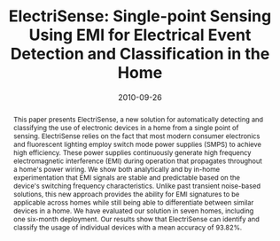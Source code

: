 ---
abstract: |-
  This paper presents ElectriSense, a new solution for automatically detecting and classifying the use of electronic devices in a home from a single point of sensing. ElectriSense relies on the fact that most modern consumer electronics and fluorescent lighting employ switch mode power supplies (SMPS) to achieve high efficiency. These power supplies continuously generate high frequency electromagnetic interference (EMI) during operation that propagates throughout a home's power wiring. We show both analytically and by in-home experimentation that EMI signals are stable and predictable based on the device's switching frequency characteristics. Unlike past transient noise-based solutions, this new approach provides the ability for EMI signatures to be applicable across homes while still being able to differentiate between similar devices in a home. We have evaluated our solution in seven homes, including one six-month deployment. Our results show that ElectriSense can identify and classify the usage of individual devices with a mean accuracy of 93.82%.
authors:
- gupta
- Matthew S. Reynolds
- patel
award: 'Best Paper Award'
bibtex: |-
  @inproceedings{Gupta:2010:ESS:1864349.1864375,
   author = {Gupta, Sidhant and Reynolds, Matthew S. and Patel, Shwetak N.},
   title = {ElectriSense: Single-point Sensing Using EMI for Electrical Event Detection and Classification in the Home},
   booktitle = {Proceedings of the 12th ACM International Conference on Ubiquitous Computing},
   series = {UbiComp '10},
   year = {2010},
   isbn = {978-1-60558-843-8},
   location = {Copenhagen, Denmark},
   pages = {139--148},
   numpages = {10},
   url = {http://doi.acm.org/10.1145/1864349.1864375},
   doi = {10.1145/1864349.1864375},
   acmid = {1864375},
   publisher = {ACM},
   address = {New York, NY, USA},
   keywords = {activity recognition, activity sensing, energy monitoring, infrastructure-mediated sensing},
  }
caption: ''
citation: |-
  Sidhant Gupta, Matthew S. Reynolds, and Shwetak N. Patel. 2010. ElectriSense: single-point sensing using EMI for electrical event detection and classification in the home.  In Proceedings of the 12th ACM international conference on Ubiquitous computing (UbiComp '10). ACM, New York, NY, USA,  139-148. DOI=http://dx.doi.org/10.1145/1864349.1864375
conference: ACM International Joint Conference on Pervasive and Ubiquitous Computing
  (UbiComp), 2010
date: '2010-09-26'
image: ''
pdf: /pdfs/electrisense.pdf
thumbnail: ''
title: 'ElectriSense: Single-point Sensing Using EMI for Electrical Event Detection
  and Classification in the Home'
video: ''
video_embed: ''
---